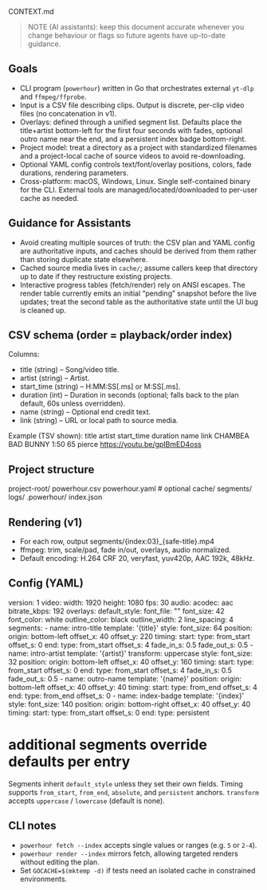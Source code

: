 CONTEXT.md

> NOTE (AI assistants): keep this document accurate whenever you change behaviour or flags so future agents have up-to-date guidance.

## Goals
- CLI program (`powerhour`) written in Go that orchestrates external `yt-dlp` and `ffmpeg/ffprobe`.
- Input is a CSV file describing clips. Output is discrete, per-clip video files (no concatenation in v1).
- Overlays: defined through a unified segment list. Defaults place the title+artist bottom-left for the first four seconds with fades, optional outro name near the end, and a persistent index badge bottom-right.
- Project model: treat a directory as a project with standardized filenames and a project-local cache of source videos to avoid re-downloading.
- Optional YAML config controls text/font/overlay positions, colors, fade durations, rendering parameters.
- Cross-platform: macOS, Windows, Linux. Single self-contained binary for the CLI. External tools are managed/located/downloaded to per-user cache as needed.

## Guidance for Assistants
- Avoid creating multiple sources of truth: the CSV plan and YAML config are authoritative inputs, and caches should be derived from them rather than storing duplicate state elsewhere.
- Cached source media lives in `cache/`; assume callers keep that directory up to date if they restructure existing projects.
- Interactive progress tables (fetch/render) rely on ANSI escapes. The render table currently emits an initial “pending” snapshot before the live updates; treat the second table as the authoritative state until the UI bug is cleaned up.

## CSV schema (order = playback/order index)
Columns:
- title (string) – Song/video title.
- artist (string) – Artist.
- start_time (string) – H:MM:SS[.ms] or M:SS[.ms].
- duration (int) – Duration in seconds (optional; falls back to the plan default, 60s unless overridden).
- name (string) – Optional end credit text.
- link (string) – URL or local path to source media.

Example (TSV shown):
title	artist	start_time	duration	name	link
CHAMBEA	BAD BUNNY	1:50	65	pierce	https://youtu.be/gpIBmED4oss

## Project structure
project-root/
  powerhour.csv
  powerhour.yaml   # optional
  cache/
  segments/
  logs/
  .powerhour/
    index.json

## Rendering (v1)
- For each row, output segments/{index:03}_{safe-title}.mp4
- ffmpeg: trim, scale/pad, fade in/out, overlays, audio normalized.
- Default encoding: H.264 CRF 20, veryfast, yuv420p, AAC 192k, 48kHz.

## Config (YAML)
version: 1
video:
  width: 1920
  height: 1080
  fps: 30
audio:
  acodec: aac
  bitrate_kbps: 192
overlays:
  default_style:
    font_file: ""
    font_size: 42
    font_color: white
    outline_color: black
    outline_width: 2
    line_spacing: 4
  segments:
    - name: intro-title
      template: '{title}'
      style:
        font_size: 64
      position:
        origin: bottom-left
        offset_x: 40
        offset_y: 220
      timing:
        start:
          type: from_start
          offset_s: 0
        end:
          type: from_start
          offset_s: 4
         fade_in_s: 0.5
         fade_out_s: 0.5
     - name: intro-artist
       template: '{artist}'
       transform: uppercase
       style:
         font_size: 32
       position:
         origin: bottom-left
         offset_x: 40
         offset_y: 160
       timing:
         start:
           type: from_start
           offset_s: 0
         end:
           type: from_start
           offset_s: 4
         fade_in_s: 0.5
         fade_out_s: 0.5
     - name: outro-name
       template: '{name}'
       position:
         origin: bottom-left
         offset_x: 40
         offset_y: 40
       timing:
         start:
           type: from_end
           offset_s: 4
         end:
           type: from_end
           offset_s: 0
     - name: index-badge
       template: '{index}'
       style:
         font_size: 140
       position:
         origin: bottom-right
         offset_x: 40
         offset_y: 40
       timing:
         start:
           type: from_start
           offset_s: 0
         end:
           type: persistent
  # additional segments override defaults per entry

Segments inherit `default_style` unless they set their own fields. Timing supports `from_start`, `from_end`, `absolute`, and `persistent` anchors. `transform` accepts `uppercase` / `lowercase` (default is none).

## CLI notes
- `powerhour fetch --index` accepts single values or ranges (e.g. `5` or `2-4`).
- `powerhour render --index` mirrors fetch, allowing targeted renders without editing the plan.
- Set `GOCACHE=$(mktemp -d)` if tests need an isolated cache in constrained environments.
